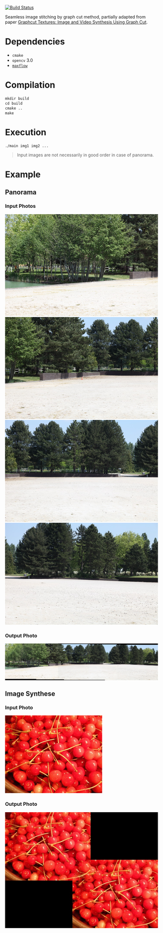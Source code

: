 [![Build Status](https://travis-ci.org/BoeingX/photomontage.svg?branch=master)](https://travis-ci.org/BoeingX/photomontage)

Seamless image stitching by graph cut method,
partially adapted from paper [Graphcut Textures: Image and Video Synthesis Using Graph Cut](http://www.cc.gatech.edu/cpl/projects/graphcuttextures/gc-final-lowres.pdf). 

# Dependencies

-   `cmake`
-   `opencv` 3.0
-   [`maxflow`](http://pub.ist.ac.at/~vnk/software.html)

# Compilation

    mkdir build
    cd build
    cmake ..
    make

# Execution

    ./main img1 img2 ...

>   Input images are not necessarily in good order in case of panorama.

# Example

## Panorama

### Input Photos

![alt text](./examples/IMG_0034.JPG "Photo 1")
![alt text](./examples/IMG_0035.JPG "Photo 2")
![alt text](./examples/IMG_0036.JPG "Photo 3")
![alt text](./examples/IMG_0037.JPG "Photo 4")

### Output Photo

![alt text](./examples/output_entire.jpg "Output")

## Image Synthese

### Input Photo

![alt text](./examples/cherries.jpg "Cherries")

### Output Photo

![alt text](./examples/cherriesx2.jpg "Cherries x 2")
